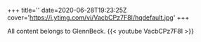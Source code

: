 +++
title=''
date=2020-06-28T19:23:25Z
cover='https://i.ytimg.com/vi/VacbCPz7F8I/hqdefault.jpg'
+++

All content belongs to GlennBeck.
{{< youtube VacbCPz7F8I >}}
